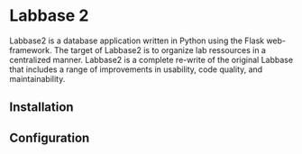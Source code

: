 # Labbase 2

Labbase2 is a database application written in Python using the Flask 
web-framework. The target of Labbase2 is to organize lab ressources in a 
centralized manner. Labbase2 is a complete re-write of the original Labbase 
that includes a range of improvements in usability, code quality, and 
maintainability.


## Installation


## Configuration
